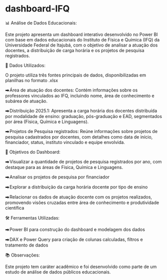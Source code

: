 # dashboard-IFQ

📊 Análise de Dados Educacionais:

Este projeto apresenta um dashboard interativo desenvolvido no Power BI com base em dados educacionais do Instituto de Física e Química (IFQ) da Universidade Federal de Itajubá, com o objetivo de analisar a atuação dos docentes, a distribuição de carga horária e os projetos de pesquisa registrados.

🧩 Dados Utilizados:

O projeto utiliza três fontes principais de dados, disponibilizadas em planilhas no formato .xlsx

⮕Área de atuação dos docentes:
Contém informações sobre os professores vinculados ao IFQ, incluindo nome, área de conhecimento e subárea de atuação.

⮕Distribuição 2025.1:
Apresenta a carga horária dos docentes distribuída por modalidade de ensino: graduação, pós-graduação e EAD, segmentados por área (Física, Química e Linguagens).

⮕Projetos de Pesquisa registrados:
Reúne informações sobre projetos de pesquisa cadastrados por docentes, com detalhes como data de início, financiador, status, instituto vinculado e equipe envolvida.

📌 Objetivos do Dashboard:

⮕Visualizar a quantidade de projetos de pesquisa registrados por ano, com destaque para as áreas de Física, Química e Linguagens.

⮕Analisar os projetos de pesquisa por financiador

⮕Explorar a distribuição da carga horária docente por tipo de ensino

⮕Relacionar os dados de atuação docente com os projetos realizados, promovendo visões cruzadas entre área de conhecimento e produtividade científica

🛠️ Ferramentas Utilizadas:

⮕Power BI para construção do dashboard e modelagem dos dados

⮕DAX e Power Query para criação de colunas calculadas, filtros e tratamento de dados

📚 Observações:

Este projeto tem caráter acadêmico e foi desenvolvido como parte de um estudo de análise de dados públicos educacionais.

